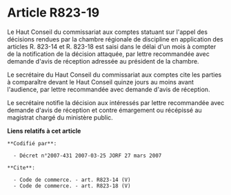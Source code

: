 # Article R823-19

Le Haut Conseil du commissariat aux comptes statuant sur l'appel des décisions rendues par la chambre régionale de discipline
en application des articles R. 823-14 et R. 823-18 est saisi dans le délai d'un mois à compter de la notification de la
décision attaquée, par lettre recommandée avec demande d'avis de réception adressée au président de la chambre.

Le secrétaire du Haut Conseil du commissariat aux comptes cite les parties à comparaître devant le Haut Conseil quinze jours
au moins avant l'audience, par lettre recommandée avec demande d'avis de réception.

Le secrétaire notifie la décision aux intéressés par lettre recommandée avec demande d'avis de réception et contre émargement
ou récépissé au magistrat chargé du ministère public.

**Liens relatifs à cet article**

	**Codifié par**:

	  - Décret n°2007-431 2007-03-25 JORF 27 mars 2007

	**Cite**:

	  - Code de commerce. - art. R823-14 (V)
	  - Code de commerce. - art. R823-18 (V)
